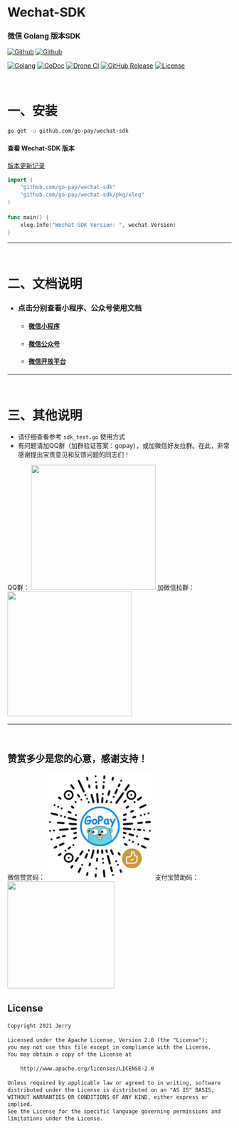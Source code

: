 # Wechat-SDK

### 微信 Golang 版本SDK

[![Github](https://img.shields.io/github/followers/iGoogle-ink?label=Follow&style=social)](https://github.com/iGoogle-ink)
[![Github](https://img.shields.io/github/forks/go-pay/wechat-sdk?label=Fork&style=social)](https://github.com/go-pay/wechat-sdk/fork)

[![Golang](https://img.shields.io/badge/golang-1.17-brightgreen.svg)](https://golang.google.cn)
[![GoDoc](https://img.shields.io/badge/doc-pkg.go.dev-informational.svg)](https://pkg.go.dev/github.com/go-pay/wechat-sdk)
[![Drone CI](https://cloud.drone.io/api/badges/go-pay/wechat-sdk/status.svg)](https://cloud.drone.io/go-pay/wechat-sdk)
[![GitHub Release](https://img.shields.io/github/v/release/go-pay/wechat-sdk)](https://github.com/go-pay/wechat-sdk/releases)
[![License](https://img.shields.io/github/license/go-pay/wechat-sdk)](https://www.apache.org/licenses/LICENSE-2.0)

<br>

# 一、安装

```bash
go get -u github.com/go-pay/wechat-sdk
```

#### 查看 Wechat-SDK 版本

[版本更新记录](https://github.com/go-pay/wechat-sdk/blob/main/release_note.txt)

```go
import (
    "github.com/go-pay/wechat-sdk"
    "github.com/go-pay/wechat-sdk/pkg/xlog"
)

func main() {
    xlog.Info("Wechat-SDK Version: ", wechat.Version)
}
```

---

<br>

# 二、文档说明

- ### 点击分别查看小程序、公众号使用文档

  * #### [微信小程序](https://github.com/go-pay/wechat-sdk/blob/main/doc/mini.md)
  * #### [微信公众号](https://github.com/go-pay/wechat-sdk/blob/main/doc/public.md)
  * #### [微信开放平台](https://github.com/go-pay/wechat-sdk/blob/main/doc/open.md)

---

<br>

# 三、其他说明

* 请仔细查看参考 `sdk_test.go` 使用方式
* 有问题请加QQ群（加群验证答案：gopay），或加微信好友拉群。在此，非常感谢提出宝贵意见和反馈问题的同志们！

QQ群：
<img width="280" height="280" src="https://raw.githubusercontent.com/go-pay/wechat-sdk/main/qq_gopay.png"/>
加微信拉群：
<img width="280" height="280" src="https://raw.githubusercontent.com/go-pay/wechat-sdk/main/wechat_jerry.png"/>

---

<br>

## 赞赏多少是您的心意，感谢支持！

微信赞赏码： <img width="240" height="240" src="https://raw.githubusercontent.com/go-pay/gopay/main/zanshang.png"/>
支付宝赞助码： <img width="240" height="240" src="https://raw.githubusercontent.com/go-pay/gopay/main/zanshang_zfb.png"/>

## License

```
Copyright 2021 Jerry

Licensed under the Apache License, Version 2.0 (the "License");
you may not use this file except in compliance with the License.
You may obtain a copy of the License at

    http://www.apache.org/licenses/LICENSE-2.0

Unless required by applicable law or agreed to in writing, software
distributed under the License is distributed on an "AS IS" BASIS,
WITHOUT WARRANTIES OR CONDITIONS OF ANY KIND, either express or implied.
See the License for the specific language governing permissions and
limitations under the License.
```